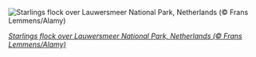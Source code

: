 
![Starlings flock over Lauwersmeer National Park, Netherlands (© Frans Lemmens/Alamy)](https://cn.bing.com//th?id=OHR.LauwersmeerNP_EN-US2836506313_1920x1080.jpg&rf=LaDigue_1920x1080.jpg&pid=hp)

*[Starlings flock over Lauwersmeer National Park, Netherlands (© Frans Lemmens/Alamy)](https://www.bing.com/search?q=murmuration+of+starlings&form=hpcapt&filters=HpDate%3a%2220201022_0700%22)*
